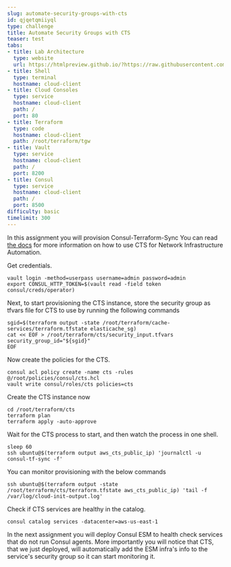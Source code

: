 ```yaml
---
slug: automate-security-groups-with-cts
id: qjqetqmiiyql
type: challenge
title: Automate Security Groups with CTS
teaser: test
tabs:
- title: Lab Architecture
  type: website
  url: https://htmlpreview.github.io/?https://raw.githubusercontent.com/hashicorp/field-workshops-consul/add-consul-multi-cloud/instruqt-tracks/multi-cloud-service-networking-with-consul/assets/diagrams/diagrams.html
- title: Shell
  type: terminal
  hostname: cloud-client
- title: Cloud Consoles
  type: service
  hostname: cloud-client
  path: /
  port: 80
- title: Terraform
  type: code
  hostname: cloud-client
  path: /root/terraform/tgw
- title: Vault
  type: service
  hostname: cloud-client
  path: /
  port: 8200
- title: Consul
  type: service
  hostname: cloud-client
  path: /
  port: 8500
difficulty: basic
timelimit: 300
---
```

  In this assignment you will provision  Consul-Terraform-Sync
  You can read [the docs](https://www.consul.io/docs/nia) for more information on how to use CTS for Network Infrastructure Automation. <br>

  Get credentials. <br>

  ```
  vault login -method=userpass username=admin password=admin
  export CONSUL_HTTP_TOKEN=$(vault read -field token consul/creds/operator)
  ```

  Next, to start provisioning the CTS instance, store the security group as tfvars file for CTS to use by running the following commands <br>

  ```
  sgid=$(terraform output -state /root/terraform/cache-services/terraform.tfstate elasticache_sg)
  cat << EOF > /root/terraform/cts/security_input.tfvars
  security_group_id="${sgid}"
  EOF
  ```
  Now create the policies for the CTS. <br>

  ```
  consul acl policy create -name cts -rules @/root/policies/consul/cts.hcl
  vault write consul/roles/cts policies=cts
  ```

  Create the CTS instance now <br>

  ```
  cd /root/terraform/cts
  terraform plan
  terraform apply -auto-approve
  ```
  Wait for the CTS process to start, and then watch the process in one shell. <br>

  ```
  sleep 60
  ssh ubuntu@$(terraform output aws_cts_public_ip) 'journalctl -u consul-tf-sync -f'
  ```

  You can monitor provisioning with the below commands <br>

  ```
  ssh ubuntu@$(terraform output -state /root/terraform/cts/terraform.tfstate aws_cts_public_ip) 'tail -f /var/log/cloud-init-output.log'
  ```
  Check if CTS services are healthy in the catalog. <br>

  ```
  consul catalog services -datacenter=aws-us-east-1
  ```

  In the next assignment you will deploy Consul ESM to health check services that do not run Consul agents. More importantly you will notice that CTS, that we just deployed, will automatically add the ESM infra's info to the service's security group so it can start monitoring it. <br>